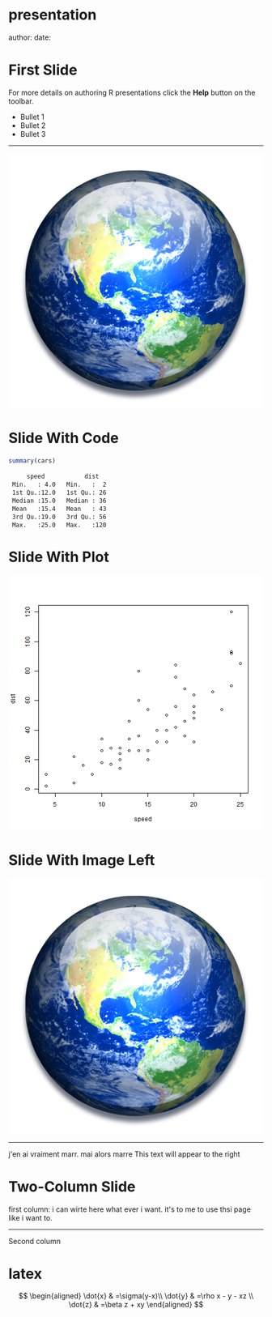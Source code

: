 presentation
========================================================
author: 
date: 

First Slide
========================================================

For more details on authoring R presentations click the
**Help** button on the toolbar.

- Bullet 1
- Bullet 2
- Bullet 3

***
![moi moche et mechant et puis quoi encore? ](Earth.png)


Slide With Code
========================================================


```r
summary(cars)
```

```
     speed           dist    
 Min.   : 4.0   Min.   :  2  
 1st Qu.:12.0   1st Qu.: 26  
 Median :15.0   Median : 36  
 Mean   :15.4   Mean   : 43  
 3rd Qu.:19.0   3rd Qu.: 56  
 Max.   :25.0   Max.   :120  
```

Slide With Plot
========================================================

![plot of chunk unnamed-chunk-2](presentation-figure/unnamed-chunk-2.png) 


Slide With Image Left
========================================================
![alt text](Earth.png)

***
j'en ai vraiment marr. mai alors marre
This text will appear to the right

Two-Column Slide
========================================================
first  column: i can wirte here what ever i want. it's to me to use thsi page
like i want to.

***

Second column

latex
=======================================================

$$
\begin{aligned}
\dot{x} & =\sigma(y-x)\\
\dot{y} & =\rho x - y - xz \\
\dot{z} & =\beta z + xy
\end{aligned}
$$
